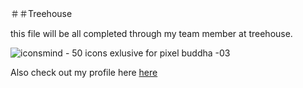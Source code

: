 ＃＃Treehouse

this file will be all completed through my team member at treehouse.


![iconsmind - 50 icons exlusive for pixel buddha -03](https://cloud.githubusercontent.com/assets/12678921/19623821/0f7a56ee-990f-11e6-8b69-1c675b054e41.png)

Also check out my profile here [here](https://guides.github.com/features/mastering-markdown/)
